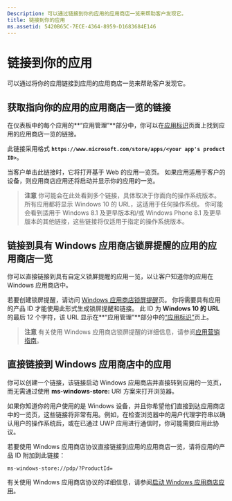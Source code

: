 ```yaml
---
Description: 可以通过链接到你的应用的应用商店一览来帮助客户发现它。
title: 链接到你的应用
ms.assetid: 5420B65C-7ECE-4364-8959-D1683684E146
---
```


# 链接到你的应用


可以通过将你的应用链接到应用的应用商店一览来帮助客户发现它。

## 获取指向你的应用的应用商店一览的链接


在仪表板中的每个应用的**“应用管理”**部分中，你可以在[应用标识](view-app-identity-details.md)页面上找到应用的应用商店一览的链接。

此链接采用格式 **`https://www.microsoft.com/store/apps/<your app's product ID>`**。

当客户单击此链接时，它将打开基于 Web 的应用一览页。 如果应用适用于客户的设备，则应用商店应用还将启动并显示你的应用的一览。

> **注意** 你可能会在此处看到多个链接，具体取决于你面向的操作系统版本。 所有应用都将显示 Windows 10 的 URL，这适用于任何操作系统。 你可能会看到适用于 Windows 8.1 及更早版本和/或 Windows Phone 8.1 及更早版本的其他链接，这些链接将仅适用于指定的操作系统版本。

 

## 链接到具有 Windows 应用商店锁屏提醒的应用的应用商店一览


你可以直接链接到具有自定义锁屏提醒的应用一览，以让客户知道你的应用在 Windows 应用商店中。

若要创建锁屏提醒，请访问 [Windows 应用商店锁屏提醒](http://go.microsoft.com/fwlink/p/?LinkID=534236)页。 你将需要具有应用的产品 ID 才能使用此形式生成锁屏提醒和链接。 此 ID 为 **Windows 10 的 URL** 的最后 12 个字符，该 URL 显示在**“应用管理”**部分中的[“应用标识”](view-app-identity-details.md)页上。

> **注意** 有关使用 Windows 应用商店锁屏提醒的详细信息，请参阅[应用营销指南](app-marketing-guidelines.md)。

 

## 直接链接到 Windows 应用商店中的应用


你可以创建一个链接，该链接启动 Windows 应用商店并直接转到应用的一览页，而无需通过使用 **ms-windows-store:** URI 方案来打开浏览器。

如果你知道你的用户使用的是 Windows 设备，并且你希望他们直接到达应用商店中的一览页，这些链接将非常有用。例如，在检查浏览器中的用户代理字符串以确认用户的操作系统后，或在已通过 UWP 应用进行通信时，你可能需要应用此协议。

若要使用 Windows 应用商店协议直接链接到应用的应用商店一览，请将应用的产品 ID 附加到此链接：

`ms-windows-store://pdp/?ProductId=`

有关使用 Windows 应用商店协议的详细信息，请参阅[启动 Windows 应用商店应用](https://msdn.microsoft.com/library/windows/apps/mt228343)。

 

 






<!--HONumber=Mar16_HO1-->


